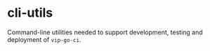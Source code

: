 # cli-utils

Command-line utilities needed to support development, testing and deployment of `vip-go-ci`.
